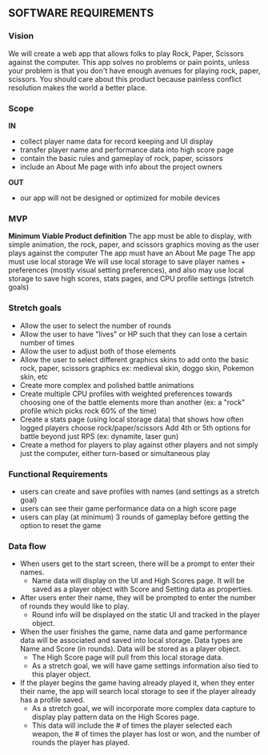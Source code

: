 ## SOFTWARE REQUIREMENTS

### Vision
We will create a web app that allows folks to play Rock, Paper, Scissors against the computer.
This app solves no problems or pain points, unless your problem is that you don't have enough avenues for playing rock, paper, scissors. You should care about this product because painless conflict resolution makes the world a better place.

### Scope
**IN**
- collect player name data for record keeping and UI display
- transfer player name and performance data into high score page
- contain the basic rules and gameplay of rock, paper, scissors
- include an About Me page with info about the project owners

**OUT**
- our app will not be designed or optimized for mobile devices

### MVP
**Minimum Viable Product definition**
The app must be able to display, with simple animation, the rock, paper, and scissors graphics moving as the user plays against the computer
The app must have an About Me page
The app must use local storage
We will use local storage to save player names + preferences (mostly visual setting preferences), and also may use local storage to save high scores, stats pages, and CPU profile settings (stretch goals)

### Stretch goals
- Allow the user to select the number of rounds
- Allow the user to have "lives" or HP such that they can lose a certain number of times
- Allow the user to adjust both of those elements
- Allow the user to select different graphics skins to add onto the basic rock, paper, scissors graphics
ex: medieval skin, doggo skin, Pokemon skin, etc
- Create more complex and polished battle animations
- Create multiple CPU profiles with weighted preferences towards choosing one of the battle elements more than another (ex: a "rock" profile which picks rock 60% of the time)
- Create a stats page (using local storage data) that shows how often logged players choose rock/paper/scissors
Add 4th or 5th options for battle beyond just RPS (ex: dynamite, laser gun)
- Create a method for players to play against other players and not simply just the computer, either turn-based or simultaneous play

### Functional Requirements
- users can create and save profiles with names (and settings as a stretch goal)
- users can see their game performance data on a high score page
- users can play (at minimum) 3 rounds of gameplay before getting the option to reset the game

### Data flow
- When users get to the start screen, there will be a prompt to enter their names.
    - Name data will display on the UI and High Scores page. It will be saved as a player object with Score and Setting data as properties.
- After users enter their name, they will be prompted to enter the number of rounds they would like to play.
    - Round info will be displayed on the static UI and tracked in the player object.
- When the user finishes the game, name data and game performance data will be associated and saved into local storage. Data types are Name and Score (in rounds). Data will be stored as a player object.
    - The High Score page will pull from this local storage data.
    - As a stretch goal, we will have game settings information also tied to this player object.
- If the player begins the game having already played it, when they enter their name, the app will search local storage to see if the player already has a profile saved.
    - As a stretch goal, we will incorporate more complex data capture to display play pattern data on the High Scores page.
    - This data will include the # of times the player selected each weapon, the # of times the player has lost or won, and the number of rounds the player has played. 